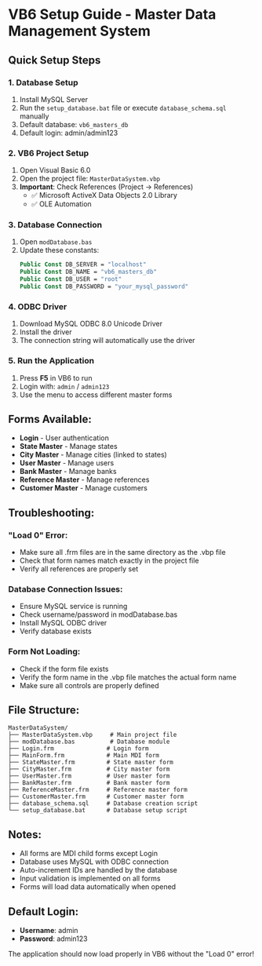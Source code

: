 # VB6 Setup Guide - Master Data Management System

## Quick Setup Steps

### 1. **Database Setup**
1. Install MySQL Server
2. Run the `setup_database.bat` file or execute `database_schema.sql` manually
3. Default database: `vb6_masters_db`
4. Default login: admin/admin123

### 2. **VB6 Project Setup**
1. Open Visual Basic 6.0
2. Open the project file: `MasterDataSystem.vbp`
3. **Important**: Check References (Project → References)
   - ✅ Microsoft ActiveX Data Objects 2.0 Library
   - ✅ OLE Automation

### 3. **Database Connection**
1. Open `modDatabase.bas`
2. Update these constants:
   ```vb
   Public Const DB_SERVER = "localhost"
   Public Const DB_NAME = "vb6_masters_db"
   Public Const DB_USER = "root"
   Public Const DB_PASSWORD = "your_mysql_password"
   ```

### 4. **ODBC Driver**
1. Download MySQL ODBC 8.0 Unicode Driver
2. Install the driver
3. The connection string will automatically use the driver

### 5. **Run the Application**
1. Press **F5** in VB6 to run
2. Login with: `admin` / `admin123`
3. Use the menu to access different master forms

## Forms Available:
- **Login** - User authentication
- **State Master** - Manage states
- **City Master** - Manage cities (linked to states)
- **User Master** - Manage users
- **Bank Master** - Manage banks
- **Reference Master** - Manage references
- **Customer Master** - Manage customers

## Troubleshooting:

### "Load 0" Error:
- Make sure all .frm files are in the same directory as the .vbp file
- Check that form names match exactly in the project file
- Verify all references are properly set

### Database Connection Issues:
- Ensure MySQL service is running
- Check username/password in modDatabase.bas
- Install MySQL ODBC driver
- Verify database exists

### Form Not Loading:
- Check if the form file exists
- Verify the form name in the .vbp file matches the actual form name
- Make sure all controls are properly defined

## File Structure:
```
MasterDataSystem/
├── MasterDataSystem.vbp     # Main project file
├── modDatabase.bas          # Database module
├── Login.frm               # Login form
├── MainForm.frm            # Main MDI form
├── StateMaster.frm         # State master form
├── CityMaster.frm          # City master form
├── UserMaster.frm          # User master form
├── BankMaster.frm          # Bank master form
├── ReferenceMaster.frm     # Reference master form
├── CustomerMaster.frm      # Customer master form
├── database_schema.sql     # Database creation script
└── setup_database.bat      # Database setup script
```

## Notes:
- All forms are MDI child forms except Login
- Database uses MySQL with ODBC connection
- Auto-increment IDs are handled by the database
- Input validation is implemented on all forms
- Forms will load data automatically when opened

## Default Login:
- **Username**: admin
- **Password**: admin123

The application should now load properly in VB6 without the "Load 0" error!